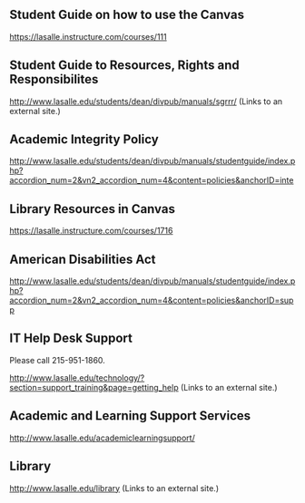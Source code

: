 ## Student Guide on how to use the Canvas

https://lasalle.instructure.com/courses/111

## Student Guide to Resources, Rights and Responsibilites

http://www.lasalle.edu/students/dean/divpub/manuals/sgrrr/ (Links to an external site.)

## Academic Integrity Policy

http://www.lasalle.edu/students/dean/divpub/manuals/studentguide/index.php?accordion_num=2&vn2_accordion_num=4&content=policies&anchorID=inte

## Library Resources in Canvas

https://lasalle.instructure.com/courses/1716

## American Disabilities Act

http://www.lasalle.edu/students/dean/divpub/manuals/studentguide/index.php?accordion_num=2&vn2_accordion_num=4&content=policies&anchorID=supp

## IT Help Desk Support

Please call 215-951-1860.

http://www.lasalle.edu/technology/?section=support_training&page=getting_help (Links to an external site.)

## Academic and Learning Support Services

http://www.lasalle.edu/academiclearningsupport/

## Library

http://www.lasalle.edu/library (Links to an external site.)
